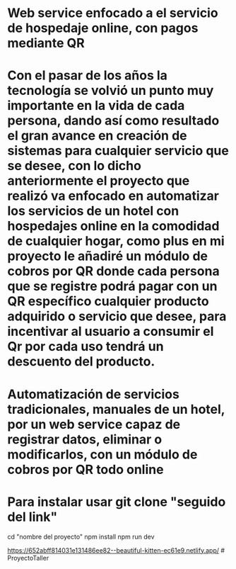 # Web service enfocado a el servicio de hospedaje online, con pagos mediante QR 

# Con el pasar de los años la tecnología se volvió un punto muy importante en la vida de cada persona, dando así como resultado el gran avance en creación de sistemas para cualquier servicio que se desee, con lo dicho anteriormente el proyecto que realizó va enfocado en automatizar los servicios de un hotel con hospedajes online en la comodidad de cualquier hogar, como plus en mi proyecto le añadiré un módulo de cobros por QR donde cada persona que se registre podrá pagar con un QR específico cualquier producto adquirido o servicio que desee, para incentivar al usuario a consumir el Qr por cada uso tendrá un descuento del producto.

# Automatización de servicios tradicionales, manuales de un hotel, por un web service capaz de registrar datos, eliminar o modificarlos, con un módulo de cobros por QR todo online

# Para instalar usar git clone "seguido del link"
cd "nombre del proyecto"
npm install 
npm run dev




https://652abff814031e131486ee82--beautiful-kitten-ec61e9.netlify.app/
#   P r o y e c t o T a l l e r 
 
 
